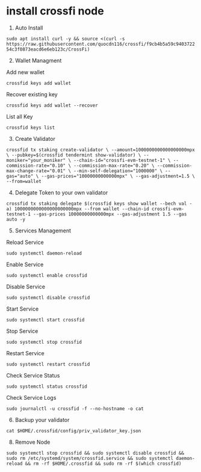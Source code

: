 # install crossfi node


1. Auto Install

``sudo apt install curl -y && source <(curl -s https://raw.githubusercontent.com/quocdn116/crossfi/f9cb4b5a59c940372254c3f0873eacd6e6eb123c/CrossFi)``

2. Wallet Managment 

Add new wallet

``crossfid keys add wallet``

Recover existing key

``crossfid keys add wallet --recover``

List all Key

``crossfid keys list``

3. Create Validator

``crossfid tx staking create-validator \
  --amount=1000000000000000000mpx \
  --pubkey=$(crossfid tendermint show-validator) \
  --moniker="your_moniker" \
  --chain-id="crossfi-evm-testnet-1" \
  --commission-rate="0.10" \
  --commission-max-rate="0.20" \
  --commission-max-change-rate="0.01" \
  --min-self-delegation="1000000" \
  --gas="auto" \
  --gas-prices="10000000000000mpx" \
  --gas-adjustment=1.5 \
  --from=wallet``

4. Delegate Token to your own validator

``crossfid tx staking delegate $(crossfid keys show wallet --bech val -a) 1000000000000000000000mpx --from wallet --chain-id crossfi-evm-testnet-1 --gas-prices 10000000000000mpx --gas-adjustment 1.5 --gas auto -y``

5. Services Management
   
Reload Service

``sudo systemctl daemon-reload``

Enable Service

``sudo systemctl enable crossfid``

Disable Service

``sudo systemctl disable crossfid``

Start Service

``sudo systemctl start crossfid``

Stop Service

``sudo systemctl stop crossfid``

Restart Service

``sudo systemctl restart crossfid``

Check Service Status

``sudo systemctl status crossfid``

Check Service Logs

``sudo journalctl -u crossfid -f --no-hostname -o cat``

6. Backup your validator
   
``cat $HOME/.crossfid/config/priv_validator_key.json``

8. Remove Node
   
```sudo systemctl stop crossfid && sudo systemctl disable crossfid && sudo rm /etc/systemd/system/crossfid.service && sudo systemctl daemon-reload && rm -rf $HOME/.crossfid && sudo rm -rf $(which crossfid) ```

